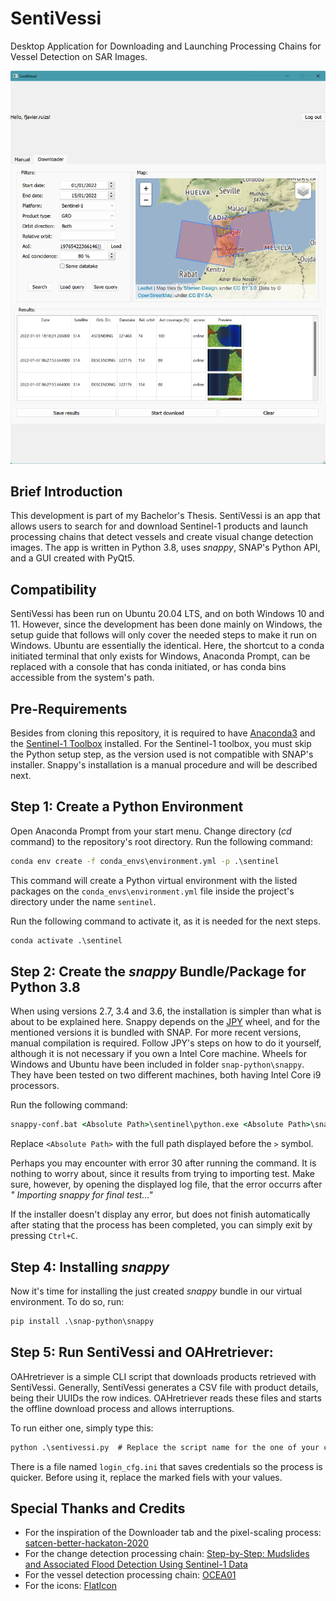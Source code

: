 # SentiVessi

Desktop Application for Downloading and Launching Processing Chains for Vessel Detection on SAR Images.

![screenshot](screenshot_ex.png)

## Brief Introduction

This development is part of my Bachelor's Thesis. SentiVessi is an app that allows users to search for and download
Sentinel-1 products and launch processing chains that detect vessels and create visual change detection images. The app
is written in Python 3.8, uses _snappy_, SNAP's Python API, and a GUI created with PyQt5.

## Compatibility

SentiVessi has been run on Ubuntu 20.04 LTS, and on both Windows 10 and 11. However, since the development has been done
mainly on Windows, the setup guide that follows will only cover the needed steps to make it run on Windows. Ubuntu are
essentially the identical. Here, the shortcut to a conda initiated terminal that only exists for Windows, Anaconda
Prompt, can be replaced with a console that has conda initiated, or has conda bins accessible from the system's path.

## Pre-Requirements

Besides from cloning this repository, it is required to have [Anaconda3](https://www.anaconda.com/products/distribution)
and the [Sentinel-1 Toolbox](https://step.esa.int/main/download/snap-download/) installed. For the Sentinel-1 toolbox,
you must skip the Python setup step, as the version used is not compatible with SNAP's installer. Snappy's installation
is a manual procedure and will be described next.

## Step 1: Create a Python Environment

Open Anaconda Prompt from your start menu. Change directory (_cd_ command) to the repository's root directory. Run the
following command:

```cmd
conda env create -f conda_envs\environment.yml -p .\sentinel
```

This command will create a Python virtual environment with the listed packages on the ```conda_envs\environment.yml```
file inside the project's directory under the name ```sentinel```.

Run the following command to activate it, as it is needed for the next steps.

```cmd
conda activate .\sentinel
```

## Step 2: Create the _snappy_ Bundle/Package for Python 3.8

When using versions 2.7, 3.4 and 3.6, the installation is simpler than what is about to be explained here. Snappy
depends on the [JPY](https://github.com/jpy-consortium/jpy) wheel, and for the mentioned versions it is bundled with
SNAP. For more recent versions, manual compilation is required. Follow JPY's steps on how to do it yourself, although it
is not necessary if you own a Intel Core machine. Wheels for Windows and Ubuntu have been included in
folder ```snap-python\snappy```. They have been tested on two different machines, both having Intel Core i9 processors.

Run the following command:

```cmd
snappy-conf.bat <Absolute Path>\sentinel\python.exe <Absolute Path>\snap-python
```

Replace ```<Absolute Path>``` with the full path displayed before the ```>``` symbol.

Perhaps you may encounter with error 30 after running the command. It is nothing to worry about, since it results from
trying to importing test. Make sure, however, by opening the displayed log file, that the error occurrs after _"
Importing snappy for final test..."_

If the installer doesn't display any error, but does not finish automatically after stating that the process has been
completed, you can simply exit by pressing ```Ctrl+C```.

## Step 4: Installing _snappy_

Now it's time for installing the just created _snappy_ bundle in our virtual environment. To do so, run:

```cmd
pip install .\snap-python\snappy
```

## Step 5: Run SentiVessi and OAHretriever:

OAHretriever is a simple CLI script that downloads products retrieved with SentiVessi. Generally, SentiVessi generates a
CSV file with product details, being their UUIDs the row indices. OAHretriever reads these files and starts the offline
download process and allows interruptions.

To run either one, simply type this:

```cmd
python .\sentivessi.py  # Replace the script name for the one of your choosing.
```

There is a file named `login_cfg.ini` that saves credentials so the process is 
quicker. Before using it, replace the marked fiels with your values.

## Special Thanks and Credits

- For the inspiration of the Downloader tab and the pixel-scaling process: [satcen-better-hackaton-2020](https://github.com/ec-better/hackathon-2020-satcen)
- For the change detection processing chain: [Step-by-Step: Mudslides and Associated Flood Detection Using Sentinel-1 Data](https://www.un-spider.org/advisory-support/recommended-practices/mudslides-flood-sentinel-1/step-by-step)
- For the vessel detection processing chain: [OCEA01](https://rus-copernicus.eu/portal/wp-content/uploads/library/education/training/OCEA01_ShipDetection_Trieste.pdf)
- For the icons: [FlatIcon](https://www.flaticon.es/iconos-gratis/satelite)
